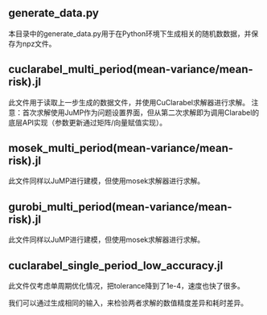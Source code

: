 ## generate_data.py
本目录中的generate_data.py用于在Python环境下生成相关的随机数数据，并保存为npz文件。

## cuclarabel_multi_period(mean-variance/mean-risk).jl
此文件用于读取上一步生成的数据文件，并使用CuClarabel求解器进行求解。
注意：首次求解使用JuMP作为问题设置界面，但从第二次求解即为调用Clarabel的底层API实现（参数更新通过矩阵/向量赋值实现）。

## mosek_multi_period(mean-variance/mean-risk).jl
此文件同样以JuMP进行建模，但使用mosek求解器进行求解。

## gurobi_multi_period(mean-variance/mean-risk).jl
此文件同样以JuMP进行建模，但使用mosek求解器进行求解。

## cuclarabel_single_period_low_accuracy.jl
此文件仅考虑单周期优化情况，把tolerance降到了1e-4，速度也快了很多。

我们可以通过生成相同的输入，来检验两者求解的数值精度差异和耗时差异。
